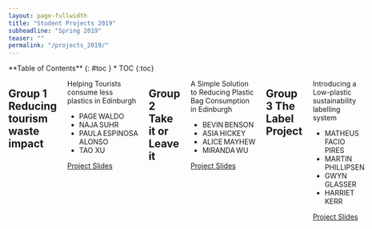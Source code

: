 ```yaml
---
layout: page-fullwidth
title: "Student Projects 2019"
subheadline: "Spring 2019"
teaser: ""
permalink: "/projects_2019/"
---
```

<div class="row">
<div class="medium-4 medium-push-8 columns" markdown="1">
<div class="panel radius" markdown="1">
**Table of Contents**
{: #toc }
* TOC
{:toc}
</div>
</div>

<div class="medium-8 medium-pull-4 columns" markdown="1"> 


<h2>Group 1 Reducing tourism waste impact</h2>
<div class="panel">

<p>Helping Tourists consume less plastics in Edinburgh</p>
<ul>
	<li>PAGE WALDO </li>
	<li>NAJA SUHR </li>
	<li>PAULA ESPINOSA ALONSO</li>
	<li>TAO XU </li>
</ul>


<a class="button small" href="{{ site.baseurl }}/student_outputs_2019/Group 1 Final.pdf" target="_blank">Project Slides</a>

</div>

<h2>Group 2 Take it or Leave it</h2>
<div class="panel">

<p>A Simple Solution to Reducing Plastic Bag Consumption in Edinburgh</p>
<ul>
	<li>BEVIN BENSON</li>
	<li>ASIA HICKEY</li>
	<li>ALICE MAYHEW </li>
	<li>MIRANDA WU</li>
</ul>
 

<a class="button small" href="{{ site.baseurl }}/student_outputs_2019/Group 2 Final.pdf" target="_blank">Project Slides</a>

</div>



<h2>Group 3 The Label Project</h2>
<div class="panel">
	<p>Introducing a Low-plastic sustainability labelling system</p>
<ul>
	<li>MATHEUS FACIO PIRES </li>
	<li>MARTIN PHILLIPSEN </li>
	<li>GWYN GLASSER </li>
	<li>HARRIET KERR </li>
</ul>
<a class="button small" href="{{ site.baseurl }}/student_outputs_2019/Group 3 Final.pdf" target="_blank">Project Slides</a>
  </div>
  
<h2>Group 4: Re-source: Your assistant for a waste - free life.</h2>
<div class="panel">
	<p>An app to help recycling and reuse</p>
<ul>
	<li>JOANNA HALL </li>
	<li>CLAIRE WIESER </li>
	<li>SHUGE LUO </li>
	<li>SNEHA TANDON </li>
	<li>KENZA AMIRA </li>
</ul>
<a class="button small" href="{{ site.baseurl }}/student_outputs_2019/Group 4 Final.pdf" target="_blank">Project Slides</a>
</div>

<h2>Group 5: Waste Management in Edinburgh</h2>
<div class="panel">
	<p>Fixing street and domestic bins</p>
<ul>
	<li>ERIN DENHAM </li>
	<li>ASA SYMONS </li>
	<li>RAFAL MODRZEWSKI </li>
	<li>NICOLLE MUIR </li>
</ul>
<a class="button small" href="{{ site.baseurl }}/student_outputs_2019/Group 5 Final.pdf" target="_blank">Project Slides</a>
 
</div>
